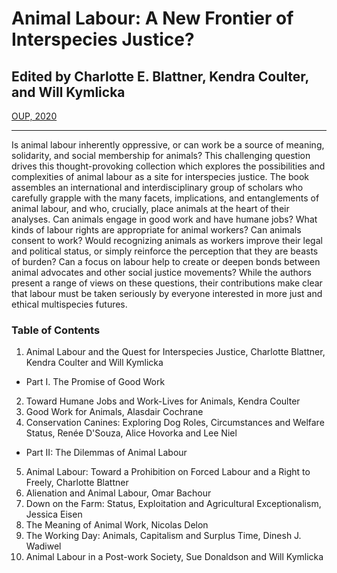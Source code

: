 # Animal Labour: A New Frontier of Interspecies Justice? 

## Edited by Charlotte E. Blattner, Kendra Coulter, and Will Kymlicka

[OUP, 2020](https://global.oup.com/academic/product/animal-labour-9780198846192?lang=en&cc=nl#)

---
 
Is animal labour inherently oppressive, or can work be a source of meaning, solidarity, and social membership for animals? This challenging question drives this thought-provoking collection which explores the possibilities and complexities of animal labour as a site for interspecies justice. The book assembles an international and interdisciplinary group of scholars who carefully grapple with the many facets, implications, and entanglements of animal labour, and who, crucially, place animals at the heart of their analyses. Can animals engage in good work and have humane jobs? What kinds of labour rights are appropriate for animal workers? Can animals consent to work? Would recognizing animals as workers improve their legal and political status, or simply reinforce the perception that they are beasts of burden? Can a focus on labour help to create or deepen bonds between animal advocates and other social justice movements? While the authors present a range of views on these questions, their contributions make clear that labour must be taken seriously by everyone interested in more just and ethical multispecies futures.

### Table of Contents

1. Animal Labour and the Quest for Interspecies Justice, Charlotte Blattner, Kendra Coulter and Will Kymlicka
  - Part I. The Promise of Good Work
2. Toward Humane Jobs and Work-Lives for Animals, Kendra Coulter
3. Good Work for Animals, Alasdair Cochrane
4. Conservation Canines: Exploring Dog Roles, Circumstances and Welfare Status, Renée D'Souza, Alice Hovorka and Lee Niel
  - Part II: The Dilemmas of Animal Labour
5. Animal Labour: Toward a Prohibition on Forced Labour and a Right to Freely, Charlotte Blattner
6. Alienation and Animal Labour, Omar Bachour
7. Down on the Farm: Status, Exploitation and Agricultural Exceptionalism, Jessica Eisen
8. The Meaning of Animal Work, Nicolas Delon
9. The Working Day: Animals, Capitalism and Surplus Time, Dinesh J. Wadiwel
10. Animal Labour in a Post-work Society, Sue Donaldson and Will Kymlicka
